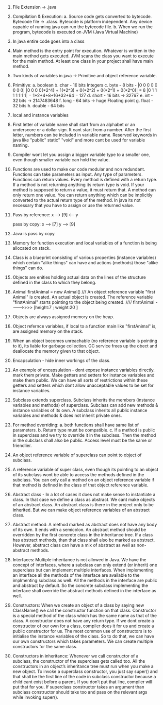 1. File Extension -> .java
2. Compilation & Execution:
    a. Source code gets converted to bytecode. Bytecode file -> <name>.class. Bytecode is platform independent. Any device capable of running java can run the bytecode file. 
    b. When we run the program, bytecode is executed on JVM (Java Virtual Machine)
3. In java entire code goes into a class
4. Main method is the entry point for execution. Whatever is written in the main method gets executed. JVM scans the class you want to execute for the main method. At least one class in your project shall have main method. 
5. Two kinds of variables in java -> Primitive and object reference variable. 
6. Primitive: 
    a. boolean 
    b. char - 16 bits
    Integers
    c. byte - 8 bits - |0 0 0 0 0 0 0 0|
        |0 0 0 0(*2^4) + 1(*2^3) + 0(*2^2) + 0(*2^1) + 0(*2^0)| = 8
        |0 1 1 1 1 1 1 1| = 1+2+4+8+16+32+64 = 127
    d. short - 16 bits -> 32767
    e. int - 32 bits -> 2147483648
    f. long - 64 bits -> huge
    Floating point
    g. float - 32 bits
    h. double - 64 bits
7. local and instance variables
8. First letter of variable name shall start from an alphabet or an underscore or a dollar sign. It cant start from a number. After the first letter, numbers can be included in variable name. Reserved keywords in java like "public" static" "void" and more cant be used for variable naming. 
9. Compiler wont let you assign a bigger variable type to a smaller one, even though smaller variable can hold the value. 
7. Functions are used to make our code modular and non redundant. Functions can take parameters as input. Any type of parameters. Functions can return values. Every method is defined with a return type. If a method is not returning anything its return type is void. If your method is supposed to return a value, it must return that. A method can only return one value. You can return anything which can be implicitly converted to the actual return type of the method. In java its not necessary that you have to assign or use the returned value. 
10. Pass by reference: 
    x -->    [9]  <-- y

    pass by copy:
    x -->  [7]
    y -->  [9]
11. Java is pass by copy
12. Memory for function execution and local variables of a function is being allocated on stack. 
13. Class is a blueprint consisting of various properties (instance variables) which certain "alike things" can have and actions (methods) those "alike things" can do. 
14. Objects are enities holding actual data on the lines of the structure defined in the class to which they belong.  
15. Animal firstAnimal = new Animal() /// An object reference variable "first Animal" is created. An actual object is created. The reference variable "firstAnimal" starts pointing to the object being created. ////  firstAnimal      ---->>>>               [height:7 ; weight:20 ]
16. Objects are always assigned memory on the heap.
17. Object refernce variables, if local to a function main like "firstAnimal" is, are assigned memory on the stack.
18. When an object becomes unreachable (no reference variable is pointing to it), its liable for garbage collection. GC service frees up the obect and deallocate the memory given to that object.
19. Encapsulation - hide inner workings of the class. 
20. An example of encapsulation - dont expose instance variables directly. mark them private. Make getters and setters for instance variables and make them public. We can have all sorts of restrictions within these getters and setters which dont allow unacceptable values to be set for instance variables. 
21. Subclass extends superclass. Subclass inherits the members (instance variables and methods) of superclass. Subclass can add new methods & instance variables of its own. A subclass inherits all public instance variables and methods & does not inherit private ones.  
22. For method overriding:
     a. both functions shall have same list of parameters. 
     b. Return type must be compatible. 
     c. If a method is public in superclass and we try to override it in the subclass. Then the method in the subclass shall also be public. Access level must be the same or friendlier. 
23. An object reference variable of superclass can point to object of subclass.
24. A reference variable of super class, even though its pointing to an object of its subclass wont be able to access the methods defined in the subclass. You can only call a method on an object reference variable if that method is defined in the class of that object reference variable.
25. Abstract class - In a lot of cases it does not make sense to instantiate a class. In that case we define a class as abstract. We cant make objects of an abstract class. An abstract class is there in the project only to be inherited. But we can make object reference variables of an abstract class. 
26. Abstract method: A method marked as abstract does not have any body of its own. It ends with a semicolon. An abstract method should be overridden by the first concrete class in the inheritance tree. If a class has abstract methods, than that class shall also be marked as abstract. However, abstract class can have a mix of abstract as well as non-abstract methods.
27. Interfaces: Multiple inheritance is not allowed in Java. We have the concept of interfaces, where a subclass can only extend (or inherit) one superclass but can implement multiple interfaces. When implementing an interface all the methods of the interface are available to the implmenting subclass as well. All the methods in the interface are public and abstract by default. So the concrete subclass implementing the interface shall override the abstract methods defined in the interface as well. 
28. Constructors: When we create an object of a class by saying new ClassName() we call the constructor function on that class. Constructor is a special method of the class which has the same name as that of the class. A constructor does not have any return type. If we dont create a constructor of our own for a class, compiler does it for us and create a public constructor for us. The most common use of constructors is to initialise the instance variables of the class. So to do that, we can have our own constructors which takes parameters. We can create multiple constructors for the same class.
29. Constructors in inheritance: Whenever we call constructor of a subclass, the constructor of the superclass gets called too. All the constructors in an object’s inheritance tree must run when you make a new object. To invoke a superclass constructor, you just say super() and that shall be the first line of the code in subclass constructor because a child cant exist before a parent. If you don’t put that line, compiler will put that for you. If superclass constructor takes an argument than subclass constructor should take too and pass on the relevant args while invoking super(). 
